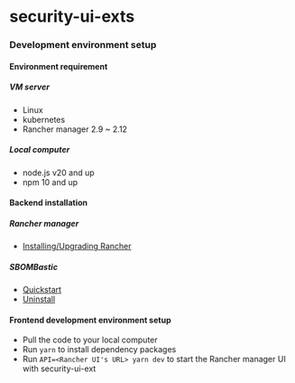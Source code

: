 # security-ui-exts

### Development environment setup
#### Environment requirement

##### VM server
- Linux
- kubernetes
- Rancher manager 2.9 ~ 2.12
##### Local computer
- node.js v20 and up
- npm 10 and up

#### Backend installation

##### Rancher manager
- [Installing/Upgrading Rancher](https://ranchermanager.docs.rancher.com/getting-started/installation-and-upgrade)

##### SBOMBastic
- [Quickstart](docs/installation/quickstart.md)
- [Uninstall](docs/installation/uninstall.md)

#### Frontend development environment setup

- Pull the code to your local computer
- Run `yarn` to install dependency packages
- Run `API=<Rancher UI's URL> yarn dev` to start the Rancher manager UI with security-ui-ext